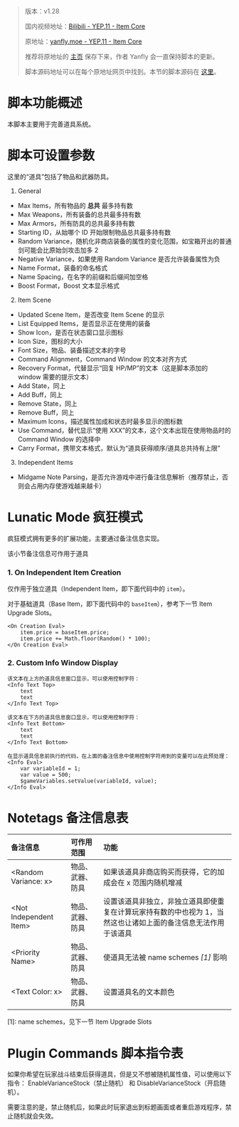 > 版本：v1.28
>
> 国内视频地址：[Bilibili - YEP.11 - Item Core](https://www.bilibili.com/video/av3174787/#page=16)
>
> 原地址：[yanfly.moe - YEP.11 - Item Core](http://yanfly.moe/2015/10/16/yep-11-item-core/)
> 
> 推荐将原地址的 [主页](http://yanfly.moe/yep/) 保存下来，作者 Yanfly 会一直保持脚本的更新。
> 
> 脚本源码地址可以在每个原地址网页中找到。本节的脚本源码在 [这里](https://www.dropbox.com/s/bga5auuxaiwmc4s/YEP_ItemCore.js?dl=0)。

# 脚本功能概述

本脚本主要用于完善道具系统。

# 脚本可设置参数

这里的“道具”包括了物品和武器防具。

1. General

- Max Items，所有物品的 **总共** 最多持有数
- Max Weapons，所有装备的总共最多持有数
- Max Armors，所有防具的总共最多持有数
- Starting ID，从始哪个 ID 开始限制物品总共最多持有数
- Random Variance，随机化非商店装备的属性的变化范围，如宝箱开出的普通剑可能会比原始剑攻击加多 2
- Negative Variance，如果使用 Random Variance 是否允许装备属性为负
- Name Format，装备的命名格式
- Name Spacing，在名字的前缀和后缀间加空格
- Boost Format，Boost 文本显示格式

2. Item Scene

- Updated Scene Item，是否改变 Item Scene 的显示
- List Equipped Items，是否显示正在使用的装备
- Show Icon，是否在状态窗口显示图标
- Icon Size，图标的大小
- Font Size，物品、装备描述文本的字号
- Command Alignment，Command Window 的文本对齐方式
- Recovery Format，代替显示“回复 HP/MP”的文本（这是脚本添加的 window 需要的提示文本）
- Add State，同上
- Add Buff，同上
- Remove State，同上
- Remove Buff，同上
- Maximum Icons，描述属性加成和状态时最多显示的图标数
- Use Command，替代显示“使用 XXX”的文本，这个文本出现在使用物品时的 Command Window 的选择中
- Carry Format，携带文本格式，默认为“道具获得顺序/道具总共持有上限”

3. Independent Items

- Midgame Note Parsing，是否允许游戏中进行备注信息解析（推荐禁止，否则会占用内存使游戏越来越卡）

# Lunatic Mode 疯狂模式

疯狂模式拥有更多的扩展功能，主要通过备注信息实现。

该小节备注信息可作用于道具

### 1. On Independent Item Creation

仅作用于独立道具（Independent Item，即下面代码中的 `item`）。

对于基础道具（Base Item，即下面代码中的 `baseItem`），参考下一节 Item Upgrade Slots。

```
<On Creation Eval>
    item.price = baseItem.price;
    item.price += Math.floor(Random() * 100);
</On Creation Eval>
```

### 2. Custom Info Window Display

```
该文本在上方的道具信息窗口显示，可以使用控制字符：
<Info Text Top>
    text
    text
</Info Text Top>

该文本在下方的道具信息窗口显示，可以使用控制字符：
<Info Text Bottom>
    text
    text
</Info Text Bottom>

在显示道具信息前执行的代码，在上面的备注信息中使用控制字符用到的变量可以在此预处理：
<Info Eval>
    var variableId = 1;
    var value = 500;
    $gameVariables.setValue(variableId, value);
</Info Eval>
```

# Notetags 备注信息表

备注信息|可作用范围|功能
:-|:-|:-
&lt;Random Variance: x>|物品、武器、防具|如果该道具非商店购买而获得，它的加成会在 x 范围内随机增减
&lt;Not Independent Item>|物品、武器、防具|设置该道具非独立，非独立道具即使重复在计算玩家持有数的中也视为 1，当然这也让诸如上面的备注信息无法作用于该道具
&lt;Priority Name>|物品、武器、防具|使道具无法被 name schemes *[1]* 影响
&lt;Text Color: x>|物品、武器、防具|设置道具名的文本颜色

\[1]: name schemes，见下一节 Item Upgrade Slots

# Plugin Commands 脚本指令表

如果你希望在玩家战斗结束后获得道具，但是又不想被随机属性值，可以使用以下指令：
EnableVarianceStock（禁止随机） 和 DisableVarianceStock（开启随机）。

需要注意的是，禁止随机后，如果此时玩家退出到标题画面或者重启游戏程序，禁止随机就会失效。

